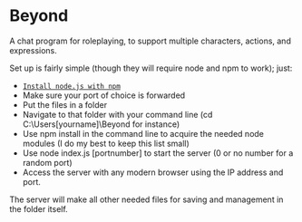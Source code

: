 # Beyond
A chat program for roleplaying, to support multiple characters, actions, and expressions.

Set up is fairly simple (though they will require node and npm to work); just:

* [`Install node.js with npm`](https://nodejs.org/en/)
* Make sure your port of choice is forwarded
* Put the files in a folder
* Navigate to that folder with your command line (cd C:\Users\[yourname]\Beyond for instance)
* Use npm install in the command line to acquire the needed node modules (I do my best to keep this list small)
* Use node index.js [portnumber] to start the server (0 or no number for a random port)
* Access the server with any modern browser using the IP address and port.

The server will make all other needed files for saving and management in the folder itself.
